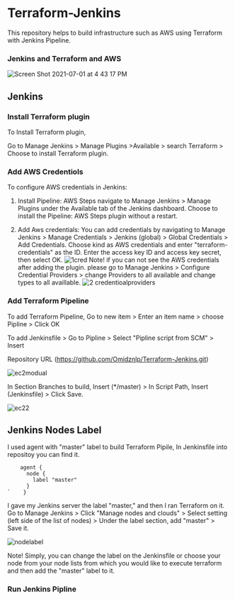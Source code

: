 # Terraform-Jenkins

This repository helps to build infrastructure such as AWS using Terraform with Jenkins Pipeline.

### Jenkins and Terraform and AWS

![Screen Shot 2021-07-01 at 4 43 17 PM](https://user-images.githubusercontent.com/87664653/173849388-eeff12a6-806a-4a1e-8c40-a25af72267c8.png)

## Jenkins

### Install Terraform plugin

To Install Terraform plugin,

Go to Manage Jenkins > Manage Plugins >Available > search Terraform >  Choose to install Terraform plugin.

### Add AWS Credentiols

To configure AWS credentials in Jenkins:

1. Install Pipeline: AWS Steps
 navigate to Manage Jenkins > Manage Plugins under the Available tab of the Jenkins dashboard. Choose to install the Pipeline: AWS Steps plugin without a restart.

2. Add Aws credentials:
  You can add credentials by navigating to Manage Jenkins > Manage Credentials > Jenkins (global) > Global Credentials > Add Credentials. Choose kind as AWS credentials and enter "terraform-credentials" as the ID. Enter the access key ID and access key secret, then select OK.
![1cred](https://user-images.githubusercontent.com/87664653/176715051-1f5689b8-54b6-41a5-bc20-5540d8023519.png)
Note!
if you can not see the AWS credentials after adding the plugin.
please go to Manage Jenkins >  Configure Credential Providers > change Providers to all available and change types to all availlable.
![2 credentioalproviders](https://user-images.githubusercontent.com/87664653/176715202-9e3c1f24-1fac-4d49-a836-3f2692822b08.png)

### Add Terraform Pipeline

To add Terraform Pipeline,
Go to new item > Enter an item name > choose Pipline > Click OK

To add Jenkinsfile > Go to Pipline > Select "Pipline script from SCM" > Insert

Repository URL (<https://github.com/Omidznlp/Terraform-Jenkins.git>)

![ec2modual](https://user-images.githubusercontent.com/87664653/176857451-f854c3ea-9cc7-482a-a7c6-cc7d8ef2af5d.png)

In Section Branches to build, Insert (*/master) > In Script Path, Insert (Jenkinsfile) > Click Save.

![ec22](https://user-images.githubusercontent.com/87664653/176857521-71b2672d-4ec1-4846-bd4d-b7bcd96107e3.png)

## Jenkins Nodes Label

I used agent with "master" label to build Terraform Pipile, In Jenkinsfile into repositoy you can find it.

```
    agent {
      node {
        label "master"
      } 
`    }
```

I gave my Jenkins server the label "master," and then I ran Terraform on it.
Go to Manage Jenkins > Click "Manage nodes and clouds" > Select setting (left side of the list of nodes) > Under the label section, add "master" > Save it.

![nodelabel](https://user-images.githubusercontent.com/87664653/176857627-0857c869-59e9-40ce-98e3-0992a9e871cc.png)

Note! Simply, you can change the label on the Jenkinsfile or choose your node from your node lists from which you would like to execute terraform and then add the "master" label to it.

### Run Jenkins Pipline


